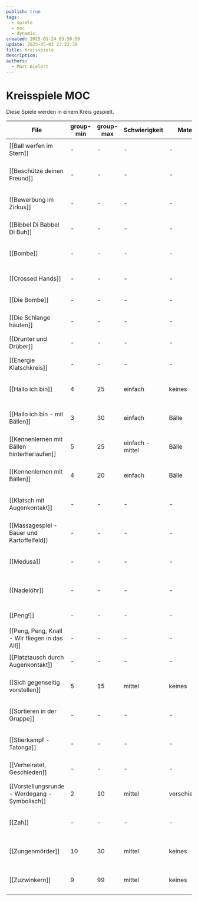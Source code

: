 ```yaml
---
publish: true
tags:
  - spiele
  - moc
  - dynamic
created: 2025-01-24 03:50:50
update: 2025-05-03 23:22:38
title: Kreisspiele
description: 
authors:
  - Marc Bielert
---
```


# Kreisspiele MOC

Diese Spiele werden in einem Kreis gespielt.

<!-- QueryToSerialize: Table group-min, group-max, Schwierigkeit, Material, Spieldauer, category FROM #spiele AND "docs" WHERE contains(category, "kreisspiel") -->
<!-- SerializedQuery: Table group-min, group-max, Schwierigkeit, Material, Spieldauer, category FROM #spiele AND "docs" WHERE contains(category, "kreisspiel") -->

| File                                                                                               | group-min | group-max | Schwierigkeit    | Material      | Spieldauer | category                                          |
| -------------------------------------------------------------------------------------------------- | --------- | --------- | ---------------- | ------------- | ---------- | ------------------------------------------------- |
| [[Ball werfen im Stern]]                                             | \-        | \-        | \-               | \-            | \-         | <ul><li>kreisspiel</li></ul>                      |
| [[Beschütze deinen Freund]]                                       | \-        | \-        | \-               | \-            | \-         | <ul><li>action</li><li>kreisspiel</li></ul>       |
| [[Bewerbung im Zirkus]]                                               | \-        | \-        | \-               | \-            | \-         | <ul><li>cool-down</li><li>kreisspiel</li></ul>    |
| [[Bibbel Di Babbel Di Buh]]                                       | \-        | \-        | \-               | \-            | \-         | <ul><li>kreisspiel</li></ul>                      |
| [[Bombe]]                                                                           | \-        | \-        | \-               | \-            | \-         | <ul><li>action</li><li>kreisspiel</li></ul>       |
| [[Crossed Hands]]                                                           | \-        | \-        | \-               | \-            | \-         | <ul><li>kreisspiel</li></ul>                      |
| [[Die Bombe]]                                                                   | \-        | \-        | \-               | \-            | \-         | <ul><li>kreisspiel</li></ul>                      |
| [[Die Schlange häuten]]                                               | \-        | \-        | \-               | \-            | \-         | <ul><li>kreisspiel</li></ul>                      |
| [[Drunter und Drüber]]                                                 | \-        | \-        | \-               | \-            | \-         | <ul><li>kreisspiel</li></ul>                      |
| [[Energie Klatschkreis]]                                             | \-        | \-        | \-               | \-            | \-         | <ul><li>kreisspiel</li></ul>                      |
| [[Hallo ich bin]]                                                           | 4         | 25        | einfach          | keines        | 2-10       | <ul><li>kennenlernen</li><li>kreisspiel</li></ul> |
| [[Hallo ich bin - mit Bällen]]                                 | 3         | 30        | einfach          | Bälle         | 10 -  15   | <ul><li>kennenlernen</li><li>kreisspiel</li></ul> |
| [[Kennenlernen mit Bällen hinterherlaufen]]       | 5         | 25        | einfach - mittel | Bälle         | 10 -  15   | <ul><li>kennenlernen</li><li>kreisspiel</li></ul> |
| [[Kennenlernen mit Bällen]]                                       | 4         | 20        | einfach          | Bälle         | 2-10       | <ul><li>kennenlernen</li><li>kreisspiel</li></ul> |
| [[Klatsch mit Augenkontakt]]                                     | \-        | \-        | \-               | \-            | \-         | <ul><li>cool-down</li><li>kreisspiel</li></ul>    |
| [[Massagespiel - Bauer und Kartoffelfeld]]         | \-        | \-        | \-               | \-            | \-         | <ul><li>kreisspiel</li><li>cool-down</li></ul>    |
| [[Medusa]]                                                                         | \-        | \-        | \-               | \-            | \-         | <ul><li>kreisspiel</li><li>cool-down</li></ul>    |
| [[Nadelöhr]]                                                                     | \-        | \-        | \-               | \-            | \-         | <ul><li>kreisspiel</li><li>cool-down</li></ul>    |
| [[Peng!]]                                                                           | \-        | \-        | \-               | \-            | \-         | <ul><li>kreisspiel</li></ul>                      |
| [[Peng, Peng, Knall - Wir fliegen in das All]] | \-        | \-        | \-               | \-            | \-         | <ul><li>kreisspiel</li></ul>                      |
| [[Platztausch durch Augenkontakt]]                         | \-        | \-        | \-               | \-            | \-         | <ul><li>kreisspiel</li></ul>                      |
| [[Sich gegenseitig vorstellen]]                               | 5         | 15        | mittel           | keines        | 10 -  15   | <ul><li>kennenlernen</li><li>kreisspiel</li></ul> |
| [[Sortieren in der Gruppe]]                                       | \-        | \-        | \-               | \-            | \-         | <ul><li>Kooperation</li><li>kreisspiel</li></ul>  |
| [[Stierkampf - Tatonga]]                                             | \-        | \-        | \-               | \-            | \-         | <ul><li>action</li><li>kreisspiel</li></ul>       |
| [[Verheiratet, Geschieden]]                                       | \-        | \-        | \-               | \-            | \-         | <ul><li>kreisspiel</li></ul>                      |
| [[Vorstellungsrunde - Werdegang - Symbolisch]] | 2         | 10        | mittel           | verschiedenes | 30-45      | <ul><li>kennenlernen</li><li>kreisspiel</li></ul> |
| [[Zah]]                                                                               | \-        | \-        | \-               | \-            | \-         | <ul><li>action</li><li>kreisspiel</li></ul>       |
| [[Zungenmörder]]                                                             | 10        | 30        | mittel           | keines        | 5 - 10     | <ul><li>cool-down</li><li>kreisspiel</li></ul>    |
| [[Zuzwinkern]]                                                                 | 9         | 99        | mittel           | keines        | 7          | <ul><li>action</li><li>kreisspiel</li></ul>       |
<!-- SerializedQuery END -->
